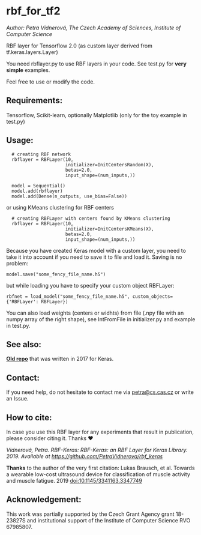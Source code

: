 # rbf_for_tf2
*Author: Petra Vidnerová, The Czech Academy of Sciences, Institute of Computer Science*


RBF layer for Tensorflow 2.0 (as custom layer derived from tf.keras.layers.Layer)

You need rbflayer.py to use RBF layers in your code. See test.py for
**very simple** examples.

Feel free to use or modify the code. 

## Requirements:
 Tensorflow, Scikit-learn, optionally Matplotlib (only for the toy example in test.py)

## Usage:

```
  # creating RBF network
  rbflayer = RBFLayer(10,
                      initializer=InitCentersRandom(X),
                      betas=2.0,
                      input_shape=(num_inputs,))

  model = Sequential()
  model.add(rbflayer)
  model.add(Dense(n_outputs, use_bias=False))
``` 

or using KMeans clustering for RBF centers 

```
  # creating RBFLayer with centers found by KMeans clustering
  rbflayer = RBFLayer(10,
                      initializer=InitCentersKMeans(X),
                      betas=2.0,
                      input_shape=(num_inputs,))
``` 

 Because you have created Keras model with a custom layer, you need to take it into 
 account if you need to save it to file and load it.
 Saving is no problem:
 ```
 model.save("some_fency_file_name.h5")
 ```
 but while loading you have to specify your custom object RBFLayer:
 ```
 rbfnet = load_model("some_fency_file_name.h5", custom_objects={'RBFLayer': RBFLayer})
 ```

 You can also load weights (centers or widhts) from file (.npy file with an numpy array of the right shape),
 see IntFromFile in initializer.py and
 example in test.py.


## See also:
**[Old repo](https://github.com/PetraVidnerova/rbf_keras/)** that was written
in 2017 for Keras. 


## Contact:
If you need help, do not hesitate to contact me via petra@cs.cas.cz or write an Issue.

## How to cite:
In case you use this RBF layer for any experiments that result in publication, please consider citing it. Thanks :heart:

*Vidnerová, Petra. RBF-Keras: RBF-Keras: an RBF Layer for Keras Library. 2019. 
Available at https://github.com/PetraVidnerova/rbf_keras*

**Thanks** to the author of the very first citation:   Lukas Brausch, et al. Towards a wearable low-cost ultrasound device for classification of muscle activity and muscle fatigue. 2019 
[doi:10.1145/3341163.3347749](https://doi.org/10.1145/3341163.3347749)



## Acknowledgement: 
This work  was partially supported by the Czech Grant Agency grant 18-23827S 
and institutional support of the Institute of Computer Science RVO 67985807.

